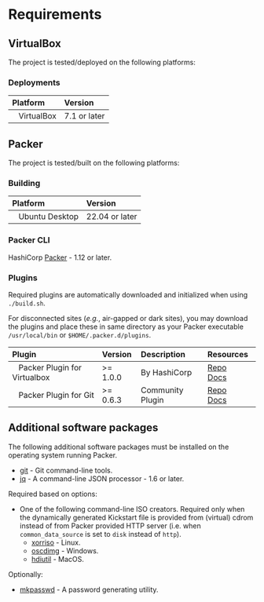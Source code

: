 # Requirements

## VirtualBox

The project is tested/deployed on the following platforms:

### Deployments

| Platform                           | Version       |
| :---                               | :---          |
| &nbsp;&nbsp; VirtualBox            | 7.1 or later |

## Packer

The project is tested/built on the following platforms:

### Building

| Platform                    | Version        |
| :---                        | :---           |
| &nbsp;&nbsp; Ubuntu Desktop | 22.04 or later |

### Packer CLI

HashiCorp [Packer][packer-install] - 1.12 or later.

### Plugins

Required plugins are automatically downloaded and initialized when using `./build.sh`.

For disconnected sites (_e.g._, air-gapped or dark sites), you may download the plugins and place
these in same directory as your Packer executable `/usr/local/bin` or `$HOME/.packer.d/plugins`.

| Plugin                                 | Version  | Description      | Resources                                                                                                               |
| :---                                   | :---     | :---             | :---                                                                                                                    |
| &nbsp;&nbsp; Packer Plugin for Virtualbox  | >= 1.0.0 | By HashiCorp     | [Repo][packer-plugin-virtualbox-repo]  &nbsp;&nbsp; [Docs][packer-plugin-virtualbox-docs]  |
| &nbsp;&nbsp; Packer Plugin for Git     | >= 0.6.3 | Community Plugin | [Repo][packer-plugin-git-repo]     &nbsp;&nbsp; [Docs][packer-plugin-git-docs]     |

## Additional software packages

The following additional software packages must be installed on the operating system running Packer.

- [git][download-git] - Git command-line tools.
- [jq][jq] - A command-line JSON processor - 1.6 or later.

Required based on options:

- One of the following command-line ISO creators. Required only when the dynamically generated Kickstart file is provided from (virtual) cdrom instead of from Packer provided HTTP server (i.e. when `common_data_source` is set to `disk` instead of `http`).
  - [xorriso][gnu-xorriso] - Linux.
  - [oscdimg][adk-install] - Windows.
  - [hdiutil][hdi-util] - MacOS.

Optionally:

- [mkpasswd][man-mkpasswd] - A password generating utility.

[//]: Links
[packer-install]: https://developer.hashicorp.com/packer/tutorials/docker-get-started/get-started-install-cli
[packer-plugin-virtualbox-repo]: https://github.com/hashicorp/packer-plugin-virtualbox
[packer-plugin-virtualbox-docs]: https://developer.hashicorp.com/packer/integrations/hashicorp/virtualbox
[packer-plugin-git-repo]: https://github.com/ethanmdavidson/packer-plugin-git
[packer-plugin-git-docs]: https://developer.hashicorp.com/packer/integrations/ethanmdavidson/git
[download-git]: https://git-scm.com/downloads
[jq]: https://stedolan.github.io/jq/
[gnu-xorriso]: https://www.gnu.org/software/xorriso/
[adk-install]: https://learn.microsoft.com/en-us/windows-hardware/get-started/adk-install
[hdi-util]: https://ss64.com/mac/hdiutil.html
[man-mkpasswd]: https://linux.die.net/man/1/mkpasswd
